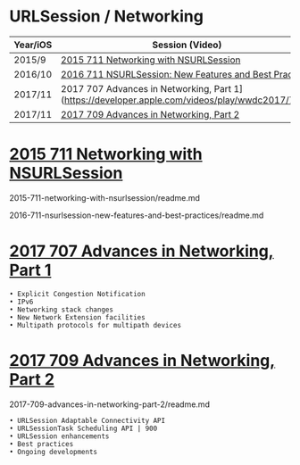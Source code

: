# URLSession / Networking

Year/iOS|Session (Video)| Notes
--|--|--
2015/9|[2015 711 Networking with NSURLSession](https://developer.apple.com/videos/play/wwdc2015/711/)|[Note](2015-711-networking-with-nsurlsession)
2016/10|[2016 711 NSURLSession: New Features and Best Practices](https://developer.apple.com/videos/play/wwdc2016/711/)|[Note](2016-711-nsurlsession-new-features-and-best-practices)
2017/11|2017 707 Advances in Networking, Part 1](https://developer.apple.com/videos/play/wwdc2017/707/)|[Note]()
2017/11|[2017 709 Advances in Networking, Part 2](https://developer.apple.com/videos/play/wwdc2017/709/)|[Note](2017-709-advances-in-networking-part-2)





# [2015 711 Networking with NSURLSession](https://developer.apple.com/videos/play/wwdc2015/711/)


2015-711-networking-with-nsurlsession/readme.md




2016-711-nsurlsession-new-features-and-best-practices/readme.md


# [2017 707 Advances in Networking, Part 1](https://developer.apple.com/videos/play/wwdc2017/707/)


```
• Explicit Congestion Notification
• IPv6
• Networking stack changes
• New Network Extension facilities
• Multipath protocols for multipath devices
```


# [2017 709 Advances in Networking, Part 2](https://developer.apple.com/videos/play/wwdc2017/709/)

2017-709-advances-in-networking-part-2/readme.md

```
• URLSession Adaptable Connectivity API
• URLSessionTask Scheduling API | 900
• URLSession enhancements
• Best practices
• Ongoing developments
```
